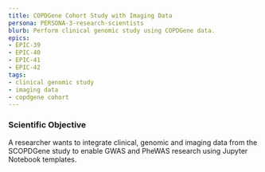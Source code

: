 ```yaml
---
title: COPDGene Cohort Study with Imaging Data
persona: PERSONA-3-research-scientists
blurb: Perform clinical genomic study using COPDGene data.
epics:
- EPIC-39
- EPIC-40
- EPIC-41
- EPIC-42
tags:
- clinical genomic study
- imaging data
- copdgene cohort
---
```

### Scientific Objective

A researcher wants to integrate clinical, genomic and imaging data from the SCOPDGene study to enable GWAS and PheWAS research using Jupyter Notebook templates.